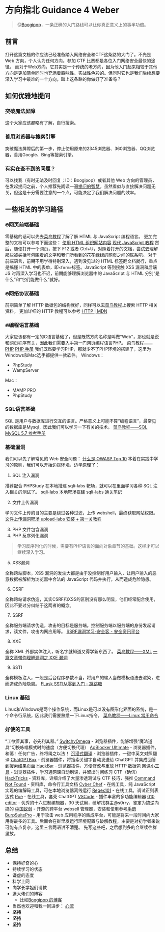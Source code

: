 # 方向指北 Guidance 4 Weber

> @[Boogipop](https://boogipop.com)，一条正确的入门路线可以让你真正意义上的事半功倍。

## 前言

打开这篇文档的你应该已经准备踏入网络安全和CTF这条路的大门了。不光是 Web 方向，个人认为任何方向，参加 CTF 比赛都是各位入门网络安全最快的途径。
而对于Web方向，它其实是一个传统的老方向，因为他入门起来相较于其他方向是更加简单同时也充满着趣味性、实战性色彩的。但同时它也是我们后续想要深入学习中最难的一个方向，踏上这条路的你做好了准备吗？

## 如何优雅地提问

### 突破魔法屏障

这个大家应该都略有了解，自行搜索。

### 善用浏览器与搜索引擎

突破魔法屏障后的第一步，停止使用原来的2345浏览器、360浏览器、QQ浏览器，善用Google、Bing等搜索引擎。

### 有实在查不到的问题？

可以找我（有时无法及时回复；ID：Boogipop）或者其他 Web 方向的管理员，
在发起提问之前，个人推荐先阅读一遍[提问的智慧](https://how-to-ask.natro92.fun)。虽然看似与直接解决问题无关，但这是十分需要注意的一个点，可能决定了我们解决问题的效率。

## 一些相关的学习路径

### 🔥网页前端基础

零基础的话可以先去[菜鸟教程](https://www.runoob.com)了解了解 HTML 与 JavaScript 编程语言。
更加完整的文档可以参考下面这些：
[使用 HTML 组织网站内容](https://developer.mozilla.org/zh-CN/docs/Learn/HTML)
[现代 JavaScript 教程](https://zh.javascript.info/)
然后，随便打开一个网页，按下 F12 或者 Ctrl+U，对照着打开的文档，尝试去理解那些被尖括号包围着的文字和我们所看到的花花绿绿的网页之间的联系吧。
对于前端语言，前期不用学得特别深入，遇到没见过的 HTML 标签翻文档就行，重点是搞懂 HTML 中的表单，即`<form>`标签。JavaScript 等到接触 XSS 漏洞和后端 JS 时再深入学习也不迟，前期能够理解浏览器中的 JavaScript 与 HTML 分别“是什么”和“它们能做什么”就好。

### 🔥网络协议基础

前期简单了解 HTTP 数据包的结构就好，同样可以去[菜鸟教程](https://www.runoob.com)上搜索 HTTP 相关资料。
更加详细的 HTTP 教程可以参考 [HTTP | MDN](https://developer.mozilla.org/zh-CN/docs/Web/HTTP)

### 🔥编程语言基础

大家应该都有一定的C语言基础了，但是既然方向名称是叫做"Web"，那也就是说和网页程序有关，因此我们需要入手第一门网页编程语言PHP。
[菜鸟教程——PHP](https://www.runoob.com/php/php-tutorial.html)
[PHP 手册](https://www.php.net/manual/zh/)
我们既然要学习PHP，那就少不了PHP环境的搭建了，这里为Windows和Mac选手都提供一款软件。
Windows：

- PhpStudy
- WampServer

Mac：

- MAMP PRO
- PhpStudy

### SQL语言基础

SQL 是用户与数据库进行交互的语言。严格意义上可能不算“编程语言”，最常见的数据库是Mysql，因此我们可以学习一下有关的技术。
[菜鸟教程——SQL](https://www.runoob.com/sql/sql-tutorial.html)
[MySQL 5.7 参考手册](https://dev.mysql.com/doc/refman/5.7/en/)

### 基础漏洞

我们可以先了解常见的 Web 安全问题：
[什么是 OWASP Top 10](https://www.cloudflare-cn.com/learning/security/threats/owasp-top-10/)
本着在实践中学习的原则，我们可以开始边搭环境，边学原理了：

1. SQL 注入漏洞

推荐配合 PHPStudy 在本地搭建 sqli-labs 靶场，就可以在里面学习各种 SQL 注入相关的测试了。
[sqli-labs 本地靶场搭建](https://www.jianshu.com/p/9acc9dd79cc9)
[sqli-labs 通关笔记](https://cloud.tencent.com/developer/article/1982432)

2. 文件上传漏洞

学习文件上传的目的主要是绕过各种过滤，上传 webshell，最终获取网站权限。
[文件上传漏洞靶场 upload-labs 安装 + 第一关教程](https://blog.csdn.net/qq_36711453/article/details/84788215)

3. PHP 文件包含漏洞
4. PHP 反序列化漏洞

> 学习反序列化的时候，需要有PHP语言的面向对象章节的基础。这样才可以继续深入学习。

5. XSS漏洞

全称跨站脚本，XSS 漏洞的发生大都是由于没控制好用户输入，让用户输入的恶意数据被解析为浏览器中合法的 JavaScript 代码并执行，从而造成危险隐患。

6. CSRF

全称跨站请求伪造，其实CSRF和XSS的区别没有那么明显，他们经常配合使用，因此不要过分纠结于这两者的概念。

7. SSRF

全称服务端请求伪造，攻击的目标是服务端，控制服务端以服务端的身份发起请求，读文件，攻击内网应用等。
[SSRF漏洞学习-安全客 - 安全资讯平台](https://www.anquanke.com/post/id/239994)

8. XXE

全称 XML 外部实体注入，听名字就知道又得学新东西了。
[菜鸟教程——XML](https://www.runoob.com/xml/xml-tutorial.html)
[一篇文章带你理解漏洞之 XXE 漏洞](https://www.k0rz3n.com/2018/11/19/%E4%B8%80%E7%AF%87%E6%96%87%E7%AB%A0%E5%B8%A6%E4%BD%A0%E6%B7%B1%E5%85%A5%E7%90%86%E8%A7%A3%20XXE%20%E6%BC%8F%E6%B4%9E/)

9. SSTI

全称模板注入，一般是后台程序参数不当，将用户的输入当做模板语法去渲染，进而造成危险隐患。
[FLask SSTI从零到入门 - 跳跳糖](https://tttang.com/archive/1698/)

### Linux 基础

Linux和Windows是两个操作系统，而Linux是可以没有图形化界面的系统，是一个命令行系统，因此我们需要熟悉一下Linux指令。
[菜鸟教程——Linux 常用命令](https://www.runoob.com/w3cnote/linux-common-command-2.html)

### 好使的工具

“工欲善其事，必先利其器。”
[SwitchyOmega](https://chrome.google.com/webstore/detail/proxy-switchyomega/padekgcemlokbadohgkifijomclgjgif?utm_source=ext_sidebar&hl=zh-CN) - 浏览器插件，能够增强“魔法道具”切换咏唱模式时的速度（方便切换代理）
[AdBlocker Ultimate](https://chrome.google.com/webstore/detail/adblocker-ultimate/ohahllgiabjaoigichmmfljhkcfikeof?utm_source=ext_sidebar&hl=zh-CN) - 浏览器插件，和蔼！任何广告，终将绳之以法！
[沉浸式翻译](https://chrome.google.com/webstore/detail/immersive-translate/bpoadfkcbjbfhfodiogcnhhhpibjhbnh?utm_source=ext_sidebar&hl=zh-CN) - 浏览器插件，一键中英文对照翻译
[ChatGPTBox](https://chrome.google.com/webstore/detail/chatgptbox/eobbhoofkanlmddnplfhnmkfbnlhpbbo?utm_source=ext_sidebar&hl=zh-CN) - 浏览器插件，将搜索关键字自动发送给 ChatGPT 并集成回答到搜索结果页面
[HackBar](https://chrome.google.com/webstore/detail/hackbar/ginpbkfigcoaokgflihfhhmglmbchinc?utm_source=ext_sidebar&hl=zh-CN) - 浏览器插件，方便修改与重放 HTTP 数据包
[网课小工具](https://chrome.google.com/webstore/detail/%E7%BD%91%E8%AF%BE%E5%B0%8F%E5%B7%A5%E5%85%B7/kkicgcijebblepmephnfganiiochecfl?utm_source=ext_sidebar&hl=zh-CN) - 浏览器插件，学习通网课自动刷课，并留出时间练习 CTF（确信）
[HackTricks](https://book.hacktricks.xyz/welcome/readme) - 资料库，详细介绍了大量渗透测试与 CTF 技巧，强推
[Command Not Found](https://command-not-found.com/) - 资料库，命令行工具文档
[Cyber Chef](https://gchq.github.io/CyberChef/) - 在线工具，纯 JavaScript 实现的编解码工具，可在本地浏览器离线运行
[Regex101](https://regex101.com/) - 在线工具，调试正则表达式
[Poe](https://poe.com/) - 在线工具，套壳 ChatGPT
[VSCode](https://code.visualstudio.com/) - 插件丰富的多功能编辑器
[010 editor](https://www.sweetscape.com/010editor/) - 优秀的十六进制编辑器，30 天试用，破解找群主@s0rry，鉴定为搞逆向搞的
[中国蚁剑](https://github.com/AntSwordProject/antSword) - 开源的跨平台 websell 管理器，安装和使用参考[手册](https://www.yuque.com/antswordproject/antsword/pgxa1h)
[BurpSuitePro](https://portswigger.net/burp/pro) - 用于攻击 web 应用程序的集成平台，可能是将来一段时间内大家用得最多的工具。后面会在群里发运行环境配置与破解教程，主要是对初学者来说可能有点复杂，这里三言两语讲不清楚。
先写这些吧，之后想到多的会继续往群里放。

## 总结

- 保持好奇的心
- 持续学习的状态
- 谦虚的态度
- 科学上网
- 向学长学姐们请教
- 逛大佬们的博客
  - 比如[Boogipop 的博客](https://boogipop.com)
- 当然也欢迎和我一同进步： [心流](https://natro92.fun)
- **坚持**
- **坚持**
- **坚持**
